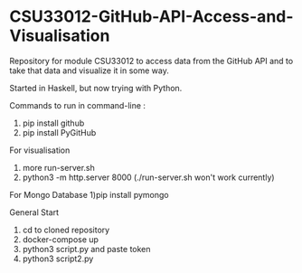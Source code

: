 # CSU33012-GitHub-API-Access-and-Visualisation
Repository for module CSU33012 to access data from the GitHub API and to take that data and visualize it in some way.

Started in Haskell, but now trying with Python.

Commands to run in command-line :

1) pip install github
2) pip install PyGitHub

For visualisation
1) more run-server.sh
2) python3 -m http.server 8000   (./run-server.sh won't work currently)

For Mongo Database
1)pip install pymongo

General Start
1) cd to cloned repository
2) docker-compose up
3) python3 script.py and paste token
4) python3 script2.py
